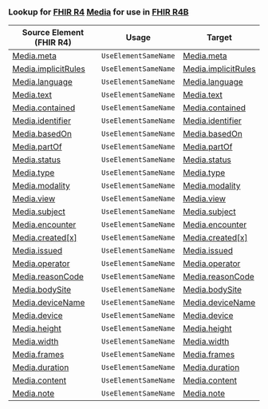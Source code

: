 ### Lookup for [FHIR R4](https://hl7.org/fhir/R4/) [Media](https://hl7.org/fhir/R4/Media.html) for use in [FHIR R4B](https://hl7.org/fhir/R4B/)

| Source Element (FHIR R4) | Usage | Target |
| -------------- | ----- | ------ |
| [Media.meta](https://hl7.org/fhir/R4/Media.html#resource) | `UseElementSameName` | [Media.meta](https://hl7.org/fhir/R4B/Media.html#resource) |
| [Media.implicitRules](https://hl7.org/fhir/R4/Media.html#resource) | `UseElementSameName` | [Media.implicitRules](https://hl7.org/fhir/R4B/Media.html#resource) |
| [Media.language](https://hl7.org/fhir/R4/Media.html#resource) | `UseElementSameName` | [Media.language](https://hl7.org/fhir/R4B/Media.html#resource) |
| [Media.text](https://hl7.org/fhir/R4/Media.html#resource) | `UseElementSameName` | [Media.text](https://hl7.org/fhir/R4B/Media.html#resource) |
| [Media.contained](https://hl7.org/fhir/R4/Media.html#resource) | `UseElementSameName` | [Media.contained](https://hl7.org/fhir/R4B/Media.html#resource) |
| [Media.identifier](https://hl7.org/fhir/R4/Media.html#resource) | `UseElementSameName` | [Media.identifier](https://hl7.org/fhir/R4B/Media.html#resource) |
| [Media.basedOn](https://hl7.org/fhir/R4/Media.html#resource) | `UseElementSameName` | [Media.basedOn](https://hl7.org/fhir/R4B/Media.html#resource) |
| [Media.partOf](https://hl7.org/fhir/R4/Media.html#resource) | `UseElementSameName` | [Media.partOf](https://hl7.org/fhir/R4B/Media.html#resource) |
| [Media.status](https://hl7.org/fhir/R4/Media.html#resource) | `UseElementSameName` | [Media.status](https://hl7.org/fhir/R4B/Media.html#resource) |
| [Media.type](https://hl7.org/fhir/R4/Media.html#resource) | `UseElementSameName` | [Media.type](https://hl7.org/fhir/R4B/Media.html#resource) |
| [Media.modality](https://hl7.org/fhir/R4/Media.html#resource) | `UseElementSameName` | [Media.modality](https://hl7.org/fhir/R4B/Media.html#resource) |
| [Media.view](https://hl7.org/fhir/R4/Media.html#resource) | `UseElementSameName` | [Media.view](https://hl7.org/fhir/R4B/Media.html#resource) |
| [Media.subject](https://hl7.org/fhir/R4/Media.html#resource) | `UseElementSameName` | [Media.subject](https://hl7.org/fhir/R4B/Media.html#resource) |
| [Media.encounter](https://hl7.org/fhir/R4/Media.html#resource) | `UseElementSameName` | [Media.encounter](https://hl7.org/fhir/R4B/Media.html#resource) |
| [Media.created[x]](https://hl7.org/fhir/R4/Media.html#resource) | `UseElementSameName` | [Media.created[x]](https://hl7.org/fhir/R4B/Media.html#resource) |
| [Media.issued](https://hl7.org/fhir/R4/Media.html#resource) | `UseElementSameName` | [Media.issued](https://hl7.org/fhir/R4B/Media.html#resource) |
| [Media.operator](https://hl7.org/fhir/R4/Media.html#resource) | `UseElementSameName` | [Media.operator](https://hl7.org/fhir/R4B/Media.html#resource) |
| [Media.reasonCode](https://hl7.org/fhir/R4/Media.html#resource) | `UseElementSameName` | [Media.reasonCode](https://hl7.org/fhir/R4B/Media.html#resource) |
| [Media.bodySite](https://hl7.org/fhir/R4/Media.html#resource) | `UseElementSameName` | [Media.bodySite](https://hl7.org/fhir/R4B/Media.html#resource) |
| [Media.deviceName](https://hl7.org/fhir/R4/Media.html#resource) | `UseElementSameName` | [Media.deviceName](https://hl7.org/fhir/R4B/Media.html#resource) |
| [Media.device](https://hl7.org/fhir/R4/Media.html#resource) | `UseElementSameName` | [Media.device](https://hl7.org/fhir/R4B/Media.html#resource) |
| [Media.height](https://hl7.org/fhir/R4/Media.html#resource) | `UseElementSameName` | [Media.height](https://hl7.org/fhir/R4B/Media.html#resource) |
| [Media.width](https://hl7.org/fhir/R4/Media.html#resource) | `UseElementSameName` | [Media.width](https://hl7.org/fhir/R4B/Media.html#resource) |
| [Media.frames](https://hl7.org/fhir/R4/Media.html#resource) | `UseElementSameName` | [Media.frames](https://hl7.org/fhir/R4B/Media.html#resource) |
| [Media.duration](https://hl7.org/fhir/R4/Media.html#resource) | `UseElementSameName` | [Media.duration](https://hl7.org/fhir/R4B/Media.html#resource) |
| [Media.content](https://hl7.org/fhir/R4/Media.html#resource) | `UseElementSameName` | [Media.content](https://hl7.org/fhir/R4B/Media.html#resource) |
| [Media.note](https://hl7.org/fhir/R4/Media.html#resource) | `UseElementSameName` | [Media.note](https://hl7.org/fhir/R4B/Media.html#resource) |

